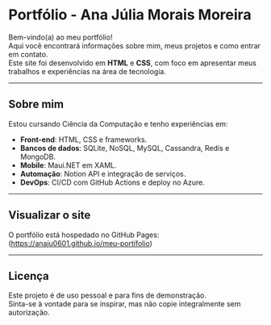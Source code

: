 # Portfólio - Ana Júlia Morais Moreira

Bem-vindo(a) ao meu portfólio!  
Aqui você encontrará informações sobre mim, meus projetos e como entrar em contato.  
Este site foi desenvolvido em **HTML** e **CSS**, com foco em apresentar meus trabalhos e experiências na área de tecnologia.

---

## Sobre mim

Estou cursando Ciência da Computação e tenho experiências em:

- **Front-end**: HTML, CSS e frameworks.
- **Bancos de dados**: SQLite, NoSQL, MySQL, Cassandra, Redis e MongoDB.
- **Mobile**: Maui.NET em XAML.
- **Automação**: Notion API e integração de serviços.
- **DevOps**: CI/CD com GitHub Actions e deploy no Azure.

---

## Visualizar o site

O portfólio está hospedado no GitHub Pages:  
(https://anaju0601.github.io/meu-portifolio)

---

## Licença

Este projeto é de uso pessoal e para fins de demonstração.  
Sinta-se à vontade para se inspirar, mas não copie integralmente sem autorização.
